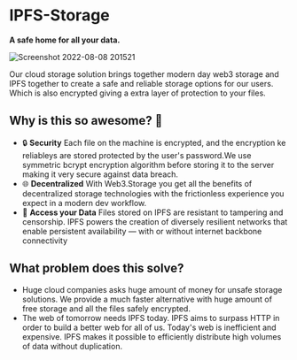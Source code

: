 # IPFS-Storage
**A safe home for all your data.**


![Screenshot 2022-08-08 201521](https://user-images.githubusercontent.com/91585064/183570575-d9606617-8786-4cbc-b202-74f6a67dbfd9.png)

Our cloud storage solution brings together modern day web3 storage and IPFS together to create a safe and reliable storage options for our users. Which is also encrypted giving a extra layer of protection to your files.

## Why is this so awesome? 🤩
* 🔒 **Security** Each file on the machine is encrypted, and the encryption ke
reliableys are stored protected by the user's password.We use symmetric bcrypt encryption algorithm before storing it to the server making it very secure against data breach.
* 🌐 **Decentralized** With Web3.Storage you get all the benefits of decentralized storage technologies with the frictionless experience you expect in a modern dev workflow.
* 📁 **Access your Data** Files stored on IPFS are resistant to tampering and censorship. IPFS powers the creation of diversely resilient networks that enable persistent availability — with or without internet backbone connectivity

## What problem does this solve?
* Huge cloud companies asks huge amount of money for unsafe storage solutions. We provide a much faster alternative with huge amount of free storage and all the files safely encrypted.
* The web of tomorrow needs IPFS today. IPFS aims to surpass HTTP in order to build a better web for all of us. Today's web is inefficient and expensive. IPFS makes it possible to efficiently distribute high volumes of data without duplication.


